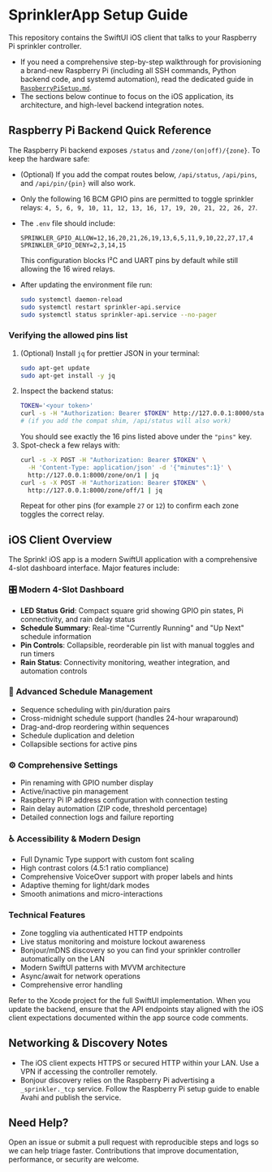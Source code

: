 SprinklerApp Setup Guide
========================

This repository contains the SwiftUI iOS client that talks to your Raspberry Pi sprinkler controller.

- If you need a comprehensive step-by-step walkthrough for provisioning a brand-new Raspberry Pi (including all SSH commands, Python backend code, and systemd automation), read the dedicated guide in [`RaspberryPiSetup.md`](RaspberryPiSetup.md).
- The sections below continue to focus on the iOS application, its architecture, and high-level backend integration notes.

## Raspberry Pi Backend Quick Reference

The Raspberry Pi backend exposes `/status` and `/zone/(on|off)/{zone}`. To keep the hardware safe:
- (Optional) If you add the compat routes below, `/api/status`, `/api/pins`, and `/api/pin/{pin}` will also work.

- Only the following 16 BCM GPIO pins are permitted to toggle sprinkler relays: `4, 5, 6, 9, 10, 11, 12, 13, 16, 17, 19, 20, 21, 22, 26, 27`.
- The `.env` file should include:
  ```dotenv
  SPRINKLER_GPIO_ALLOW=12,16,20,21,26,19,13,6,5,11,9,10,22,27,17,4
  SPRINKLER_GPIO_DENY=2,3,14,15
  ```
  This configuration blocks I²C and UART pins by default while still allowing the 16 wired relays.
- After updating the environment file run:
  ```bash
  sudo systemctl daemon-reload
  sudo systemctl restart sprinkler-api.service
  sudo systemctl status sprinkler-api.service --no-pager
  ```

### Verifying the allowed pins list

1. (Optional) Install `jq` for prettier JSON in your terminal:
   ```bash
   sudo apt-get update
   sudo apt-get install -y jq
   ```
2. Inspect the backend status:
   ```bash
   TOKEN='<your token>'
   curl -s -H "Authorization: Bearer $TOKEN" http://127.0.0.1:8000/status | jq
   # (if you add the compat shim, /api/status will also work)
   ```
   You should see exactly the 16 pins listed above under the `"pins"` key.
3. Spot-check a few relays with:
   ```bash
   curl -s -X POST -H "Authorization: Bearer $TOKEN" \
     -H 'Content-Type: application/json' -d '{"minutes":1}' \
     http://127.0.0.1:8000/zone/on/1 | jq
   curl -s -X POST -H "Authorization: Bearer $TOKEN" \
     http://127.0.0.1:8000/zone/off/1 | jq
   ```
   Repeat for other pins (for example `27` or `12`) to confirm each zone toggles the correct relay.

## iOS Client Overview

The Sprink! iOS app is a modern SwiftUI application with a comprehensive 4-slot dashboard interface. Major features include:

### 🎛️ Modern 4-Slot Dashboard
- **LED Status Grid**: Compact square grid showing GPIO pin states, Pi connectivity, and rain delay status
- **Schedule Summary**: Real-time "Currently Running" and "Up Next" schedule information  
- **Pin Controls**: Collapsible, reorderable pin list with manual toggles and run timers
- **Rain Status**: Connectivity monitoring, weather integration, and automation controls

### 📅 Advanced Schedule Management
- Sequence scheduling with pin/duration pairs
- Cross-midnight schedule support (handles 24-hour wraparound)
- Drag-and-drop reordering within sequences
- Schedule duplication and deletion
- Collapsible sections for active pins

### ⚙️ Comprehensive Settings
- Pin renaming with GPIO number display
- Active/inactive pin management
- Raspberry Pi IP address configuration with connection testing
- Rain delay automation (ZIP code, threshold percentage)
- Detailed connection logs and failure reporting

### ♿ Accessibility & Modern Design
- Full Dynamic Type support with custom font scaling
- High contrast colors (4.5:1 ratio compliance)
- Comprehensive VoiceOver support with proper labels and hints
- Adaptive theming for light/dark modes
- Smooth animations and micro-interactions

### Technical Features
- Zone toggling via authenticated HTTP endpoints
- Live status monitoring and moisture lockout awareness
- Bonjour/mDNS discovery so you can find your sprinkler controller automatically on the LAN
- Modern SwiftUI patterns with MVVM architecture
- Async/await for network operations
- Comprehensive error handling

Refer to the Xcode project for the full SwiftUI implementation. When you update the backend, ensure that the API endpoints stay aligned with the iOS client expectations documented within the app source code comments.

## Networking & Discovery Notes

- The iOS client expects HTTPS or secured HTTP within your LAN. Use a VPN if accessing the controller remotely.
- Bonjour discovery relies on the Raspberry Pi advertising a `_sprinkler._tcp` service. Follow the Raspberry Pi setup guide to enable Avahi and publish the service.

## Need Help?

Open an issue or submit a pull request with reproducible steps and logs so we can help triage faster. Contributions that improve documentation, performance, or security are welcome.
